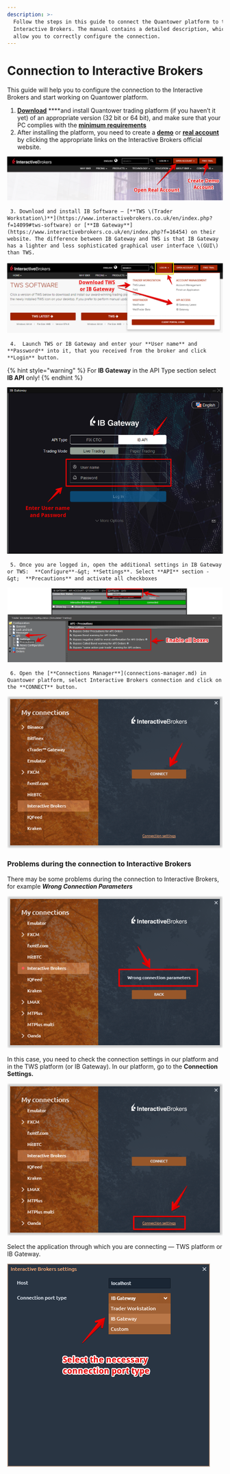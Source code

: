 ```yaml
---
description: >-
  Follow the steps in this guide to connect the Quantower platform to the
  Interactive Brokers. The manual contains a detailed description, which will
  allow you to correctly configure the connection.
---
```


# Connection to Interactive Brokers

This guide will help you to configure the connection to the Interactive Brokers and start working on Quantower platform.

1. [**Download**](https://www.quantower.com/) ****and install Quantower trading platform \(if you haven’t it yet\) of an appropriate version \(32 bit or 64 bit\), and make sure that your PC complies with the [**minimum requirements**](installation.md#pc-requirements) 
2. After installing the platform, you need to create a [**demo**](https://www.interactivebrokers.co.uk/en/index.php?f=1286) or [**real account**](https://www.interactivebrokers.com/en/home.php) by clicking the appropriate links on the Interactive Brokers official website.

![Creating a demo or real account on Interactive Brokers](../.gitbook/assets/create-demo-and-real-account-interactive-brokers.png)

     3. Download and install IB Software — [**TWS \(Trader Workstation\)**](https://www.interactivebrokers.co.uk/en/index.php?f=14099#tws-software) or [**IB Gateway**](https://www.interactivebrokers.co.uk/en/index.php?f=16454) on their website. The difference between IB Gateway and TWS is that IB Gateway has a lighter and less sophisticated graphical user interface \(GUI\) than TWS.

![Download Trader Workstation \(TWS\) or IB Gateway](../.gitbook/assets/download-tws-or-ib-gateway.png)

     4.  Launch TWS or IB Gateway and enter your **User name** and **Password** into it, that you received from the broker and click **Login** button.

{% hint style="warning" %}
For **IB Gateway** in the API Type section select **IB API** only!
{% endhint %}

![Select API type and enter Login and password for IB Gateway](../.gitbook/assets/ib-gateway-credentials.png)

     5. Once you are logged in, open the additional settings in IB Gateway or TWS:  **Configure**-&gt; **Settings**. Select **API** section - &gt;  **Precautions** and activate all checkboxes

![Activate all checkboxes in the IB Gateway or TWS API settings](../.gitbook/assets/api-settings-for-ib.png)

     6. Open the [**Connections Manager**](connections-manager.md) in Quantower platform, select Interactive Brokers connection and click on the **CONNECT** button. 

![Click on the Connect button once you are logged in to TWS or IB Gateway](../.gitbook/assets/connections-manager-for-ib.png)

### Problems during the connection to Interactive Brokers

There may be some problems during the connection to Interactive Brokers, for example _**Wrong Connection Parameters**_

![Wrong parameteres during connection to Interactive Brokers](../.gitbook/assets/connections-manager-for-ib_error.png)

In this case, you need to check the connection settings in our platform and in the TWS platform \(or IB Gateway\). In our platform, go to the **Connection Settings.**

![Connection settings in Quantower for Interactive Brokers](../.gitbook/assets/connections-manager-for-ib_settings.png)

Select the application through which you are connecting  — TWS platform or IB Gateway.

![Select the necessary connection port type](../.gitbook/assets/connection-settings-for-ib.png)

